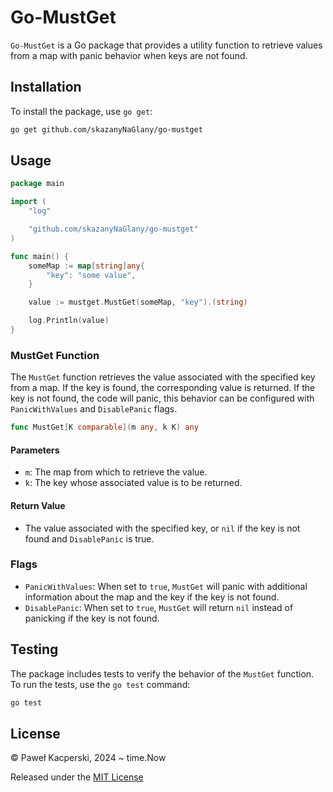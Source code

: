 # Go-MustGet

`Go-MustGet` is a Go package that provides a utility function to retrieve values from a map with panic behavior when keys are not found.

## Installation

To install the package, use `go get`:

```sh
go get github.com/skazanyNaGlany/go-mustget
```

## Usage

```go
package main

import (
	"log"

	"github.com/skazanyNaGlany/go-mustget"
)

func main() {
	someMap := map[string]any{
		"key": "some value",
	}

	value := mustget.MustGet(someMap, "key").(string)

	log.Println(value)
}
```

### MustGet Function

The `MustGet` function retrieves the value associated with the specified key from a map. If the key is found, the corresponding value is returned. If the key is not found, the code will panic, this behavior can be configured with `PanicWithValues` and `DisablePanic` flags.

```go
func MustGet[K comparable](m any, k K) any
```

#### Parameters

- `m`: The map from which to retrieve the value.
- `k`: The key whose associated value is to be returned.

#### Return Value

- The value associated with the specified key, or `nil` if the key is not found and `DisablePanic` is true.

### Flags

- `PanicWithValues`: When set to `true`, `MustGet` will panic with additional information about the map and the key if the key is not found.
- `DisablePanic`: When set to `true`, `MustGet` will return `nil` instead of panicking if the key is not found.

## Testing

The package includes tests to verify the behavior of the `MustGet` function. To run the tests, use the `go test` command:

```sh
go test
```

## License

© Paweł Kacperski, 2024 ~ time.Now

Released under the [MIT License](https://github.com/go-gorm/gorm/blob/master/LICENSE)
